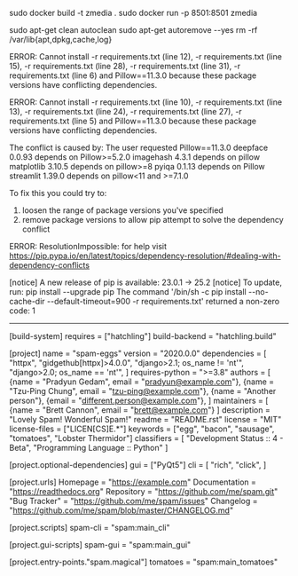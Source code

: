 sudo docker build -t zmedia .
sudo docker run -p 8501:8501 zmedia

sudo apt-get clean autoclean
sudo apt-get autoremove --yes
rm -rf /var/lib{apt,dpkg,cache,log}

ERROR: Cannot install -r requirements.txt (line 12), -r requirements.txt (line 15), -r requirements.txt (line 28), -r requirements.txt (line 31), -r requirements.txt (line 6) and Pillow==11.3.0 because these package versions have conflicting dependencies.


ERROR: Cannot install -r requirements.txt (line 10), -r requirements.txt (line 13), -r requirements.txt (line 24), -r requirements.txt (line 27), -r requirements.txt (line 5) and Pillow==11.3.0 because these package versions have conflicting dependencies.

The conflict is caused by:
    The user requested Pillow==11.3.0
    deepface 0.0.93 depends on Pillow>=5.2.0
    imagehash 4.3.1 depends on pillow
    matplotlib 3.10.5 depends on pillow>=8
    pyiqa 0.1.13 depends on Pillow
    streamlit 1.39.0 depends on pillow<11 and >=7.1.0

To fix this you could try to:
1. loosen the range of package versions you've specified
2. remove package versions to allow pip attempt to solve the dependency conflict

ERROR: ResolutionImpossible: for help visit https://pip.pypa.io/en/latest/topics/dependency-resolution/#dealing-with-dependency-conflicts

[notice] A new release of pip is available: 23.0.1 -> 25.2
[notice] To update, run: pip install --upgrade pip
The command '/bin/sh -c pip install --no-cache-dir  --default-timeout=900 -r requirements.txt' returned a non-zero code: 1


---

[build-system]
requires = ["hatchling"]
build-backend = "hatchling.build"

[project]
name = "spam-eggs"
version = "2020.0.0"
dependencies = [
  "httpx",
  "gidgethub[httpx]>4.0.0",
  "django>2.1; os_name != 'nt'",
  "django>2.0; os_name == 'nt'",
]
requires-python = ">=3.8"
authors = [
  {name = "Pradyun Gedam", email = "pradyun@example.com"},
  {name = "Tzu-Ping Chung", email = "tzu-ping@example.com"},
  {name = "Another person"},
  {email = "different.person@example.com"},
]
maintainers = [
  {name = "Brett Cannon", email = "brett@example.com"}
]
description = "Lovely Spam! Wonderful Spam!"
readme = "README.rst"
license = "MIT"
license-files = ["LICEN[CS]E.*"]
keywords = ["egg", "bacon", "sausage", "tomatoes", "Lobster Thermidor"]
classifiers = [
  "Development Status :: 4 - Beta",
  "Programming Language :: Python"
]

[project.optional-dependencies]
gui = ["PyQt5"]
cli = [
  "rich",
  "click",
]

[project.urls]
Homepage = "https://example.com"
Documentation = "https://readthedocs.org"
Repository = "https://github.com/me/spam.git"
"Bug Tracker" = "https://github.com/me/spam/issues"
Changelog = "https://github.com/me/spam/blob/master/CHANGELOG.md"

[project.scripts]
spam-cli = "spam:main_cli"

[project.gui-scripts]
spam-gui = "spam:main_gui"

[project.entry-points."spam.magical"]
tomatoes = "spam:main_tomatoes"